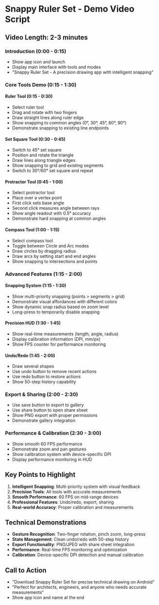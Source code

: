 # Snappy Ruler Set - Demo Video Script

## Video Length: 2-3 minutes

### Introduction (0:00 - 0:15)
- Show app icon and launch
- Display main interface with tools and modes
- "Snappy Ruler Set - A precision drawing app with intelligent snapping"

### Core Tools Demo (0:15 - 1:30)

#### Ruler Tool (0:15 - 0:30)
- Select ruler tool
- Drag and rotate with two fingers
- Draw straight lines along ruler edge
- Show snapping to common angles (0°, 30°, 45°, 60°, 90°)
- Demonstrate snapping to existing line endpoints

#### Set Square Tool (0:30 - 0:45)
- Switch to 45° set square
- Position and rotate the triangle
- Draw lines along triangle edges
- Show snapping to grid and existing segments
- Switch to 30°/60° set square and repeat

#### Protractor Tool (0:45 - 1:00)
- Select protractor tool
- Place over a vertex point
- First click sets base angle
- Second click measures angle between rays
- Show angle readout with 0.5° accuracy
- Demonstrate hard snapping at common angles

#### Compass Tool (1:00 - 1:15)
- Select compass tool
- Toggle between Circle and Arc modes
- Draw circles by dragging radius
- Draw arcs by setting start and end angles
- Show snapping to intersections and points

### Advanced Features (1:15 - 2:00)

#### Snapping System (1:15 - 1:30)
- Show multi-priority snapping (points > segments > grid)
- Demonstrate visual affordances with different colors
- Show dynamic snap radius based on zoom level
- Long-press to temporarily disable snapping

#### Precision HUD (1:30 - 1:45)
- Show real-time measurements (length, angle, radius)
- Display calibration information (DPI, mm/px)
- Show FPS counter for performance monitoring

#### Undo/Redo (1:45 - 2:00)
- Draw several shapes
- Use undo button to remove recent actions
- Use redo button to restore actions
- Show 50-step history capability

### Export & Sharing (2:00 - 2:30)
- Use save button to export to gallery
- Use share button to open share sheet
- Show PNG export with proper permissions
- Demonstrate gallery integration

### Performance & Calibration (2:30 - 3:00)
- Show smooth 60 FPS performance
- Demonstrate zoom and pan gestures
- Show calibration system with device-specific DPI
- Display performance monitoring in HUD

## Key Points to Highlight

1. **Intelligent Snapping**: Multi-priority system with visual feedback
2. **Precision Tools**: All tools with accurate measurements
3. **Smooth Performance**: 60 FPS on mid-range devices
4. **Professional Features**: Undo/redo, export, sharing
5. **Real-world Accuracy**: Proper calibration and measurements

## Technical Demonstrations

- **Gesture Recognition**: Two-finger rotation, pinch zoom, long-press
- **State Management**: Clean undo/redo with 50-step history
- **Export Functionality**: PNG/JPEG with share sheet integration
- **Performance**: Real-time FPS monitoring and optimization
- **Calibration**: Device-specific DPI detection and manual calibration

## Call to Action

- "Download Snappy Ruler Set for precise technical drawing on Android"
- "Perfect for architects, engineers, and anyone who needs accurate measurements"
- Show app icon and name at the end

